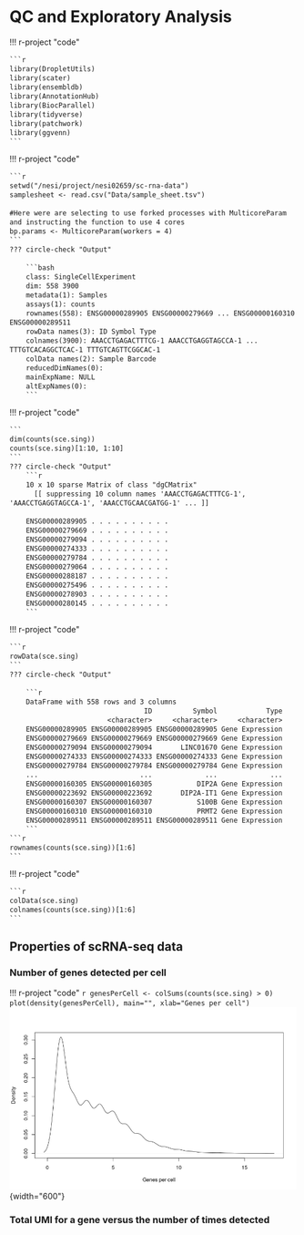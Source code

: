 # QC and Exploratory Analysis


!!! r-project "code"

    ```r
    library(DropletUtils)
    library(scater)
    library(ensembldb)
    library(AnnotationHub)
    library(BiocParallel)
    library(tidyverse)
    library(patchwork)
    library(ggvenn)
    ```

!!! r-project "code"

    ```r
    setwd("/nesi/project/nesi02659/sc-rna-data")
    samplesheet <- read.csv("Data/sample_sheet.tsv")

    #Here were are selecting to use forked processes with MulticoreParam and instructing the function to use 4 cores 
    bp.params <- MulticoreParam(workers = 4)
    ```
    ??? circle-check "Output"

        ```bash
        class: SingleCellExperiment 
        dim: 558 3900 
        metadata(1): Samples
        assays(1): counts
        rownames(558): ENSG00000289905 ENSG00000279669 ... ENSG00000160310 ENSG00000289511
        rowData names(3): ID Symbol Type
        colnames(3900): AAACCTGAGACTTTCG-1 AAACCTGAGGTAGCCA-1 ... TTTGTCACAGGCTCAC-1 TTTGTCAGTTCGGCAC-1
        colData names(2): Sample Barcode
        reducedDimNames(0):
        mainExpName: NULL
        altExpNames(0):
        ```
!!! r-project "code"

    ```
    dim(counts(sce.sing))
    counts(sce.sing)[1:10, 1:10]
    ```
    ??? circle-check "Output"
        ```r
        10 x 10 sparse Matrix of class "dgCMatrix"
          [[ suppressing 10 column names 'AAACCTGAGACTTTCG-1', 'AAACCTGAGGTAGCCA-1', 'AAACCTGCAACGATGG-1' ... ]]
                                           
        ENSG00000289905 . . . . . . . . . .
        ENSG00000279669 . . . . . . . . . .
        ENSG00000279094 . . . . . . . . . .
        ENSG00000274333 . . . . . . . . . .
        ENSG00000279784 . . . . . . . . . .
        ENSG00000279064 . . . . . . . . . .
        ENSG00000288187 . . . . . . . . . .
        ENSG00000275496 . . . . . . . . . .
        ENSG00000278903 . . . . . . . . . .
        ENSG00000280145 . . . . . . . . . .
        ```
!!! r-project "code"

    ```r
    rowData(sce.sing)
    ```
    ??? circle-check "Output"

        ```r
        DataFrame with 558 rows and 3 columns
                                     ID          Symbol            Type
                            <character>     <character>     <character>
        ENSG00000289905 ENSG00000289905 ENSG00000289905 Gene Expression
        ENSG00000279669 ENSG00000279669 ENSG00000279669 Gene Expression
        ENSG00000279094 ENSG00000279094       LINC01670 Gene Expression
        ENSG00000274333 ENSG00000274333 ENSG00000274333 Gene Expression
        ENSG00000279784 ENSG00000279784 ENSG00000279784 Gene Expression
        ...                         ...             ...             ...
        ENSG00000160305 ENSG00000160305           DIP2A Gene Expression
        ENSG00000223692 ENSG00000223692       DIP2A-IT1 Gene Expression
        ENSG00000160307 ENSG00000160307           S100B Gene Expression
        ENSG00000160310 ENSG00000160310           PRMT2 Gene Expression
        ENSG00000289511 ENSG00000289511 ENSG00000289511 Gene Expression
        ```
    ```r
    rownames(counts(sce.sing))[1:6]
    ```
!!! r-project "code"

    ```r
    colData(sce.sing)
    colnames(counts(sce.sing))[1:6]
    ```

## Properties of scRNA-seq data

### Number of genes detected per cell

!!! r-project "code"
    ```r
    genesPerCell <- colSums(counts(sce.sing) > 0)
    plot(density(genesPerCell), main="", xlab="Genes per cell")
    ```
![image ](../r_images/1_genespercell.png){width="600"}

###  Total UMI for a gene versus the number of times detected

